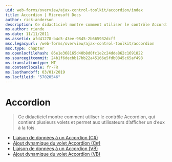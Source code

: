 ```yaml
---
uid: web-forms/overview/ajax-control-toolkit/accordion/index
title: Accordion | Microsoft Docs
author: rick-anderson
description: Ce didacticiel montre comment utiliser le contrôle Accordion, qui contient plusieurs volets et permet aux utilisateurs d’afficher un d’eux à la fois.
ms.author: riande
ms.date: 11/11/2011
ms.assetid: afd41278-b4c5-43ee-9845-2b665932dcff
msc.legacyurl: /web-forms/overview/ajax-control-toolkit/accordion
msc.type: chapter
ms.openlocfilehash: 86e1e368165d40b8d0fc1e2c24dde862c1691822
ms.sourcegitcommit: 24b1f6decbb17bb22a45166e5fdb0845c65af498
ms.translationtype: MT
ms.contentlocale: fr-FR
ms.lasthandoff: 03/01/2019
ms.locfileid: "57020546"
---
```

<a name="accordion"></a>Accordion
====================
> Ce didacticiel montre comment utiliser le contrôle Accordion, qui contient plusieurs volets et permet aux utilisateurs d’afficher un d’eux à la fois.


- [Liaison de données à un Accordion (C#)](databinding-to-an-accordion-cs.md)
- [Ajout dynamique du volet Accordion (C#)](dynamically-adding-an-accordion-pane-cs.md)
- [Liaison de données à un Accordion (VB)](databinding-to-an-accordion-vb.md)
- [Ajout dynamique du volet Accordion (VB)](dynamically-adding-an-accordion-pane-vb.md)
